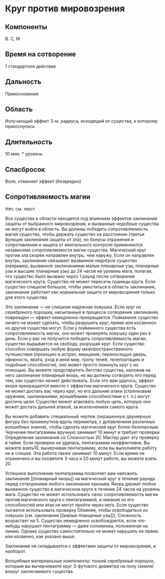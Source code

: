 # Круг против мировозрения

## Компоненты
В. С, М

## Время на сотворение
1 стандартное действие

## Дальность
Прикосновение

## Область
Излучающий эффект 3-м. радиуса, исходящий от существа, к которому прикоснулись

## Длительность
10 мин. * уровень

## Спасбросок
Воля, отменяет эффект (безвредно)

## Сопротивляемость магии
Нет; см. текст

Все существа в области находятся под влиянием эффектов заклинания защиты от выбранного мировозрения, и вызванные недобрые существа не могут войти в область. Вы должны победить сопротивляемость магии существа, чтобы держать существо на расстоянии (третья функция заклинания защиты от зла), но бонусы отражения и сопротивления и защита от ментального контроля применяются независимо сопротивляемости магии существа. Магический круг против зла скорее направлен внутрь, чем наружу, Если он направлен внутрь, заклинание связывает вызванное недоброе существо (например, вызванное заклинаниями малые пленарные узы, пленарные узы и высшие планарные узы) до 24 часов на уровень мага, полагая, что существо было вызвано через 1 раунд после сотворения магического круга. Существо не может пересечь границы круга. Если существо слишком большое, чтобы уместиться в область заклинания, заклинание работает как нормальная защита от мировозрения только для этого существа.

Это заклинание — не слишком надежная ловушка. Если круг из серебряного порошка, насыпанный в процессе сотворения заклинания, поврежден — эффект немедленно прекращается. Пойманное существо ничего не может сделать, чтобы разрушить круг, прямо или косвенно» но другие существа могут. Если у пойманного существа есть сопротивляемость магии, оно может проверять ловушку один раз в день. Если у вас не получится победить сопротивляемость магии, существо вырывается на свободу, разрушая круг. Если существо способно совершать любую форму межпространственного путешествия (проекцию в астрал, мерцание, переносящую дверь, эфирность, врата, уход в иной мир, тропу теней, телепортацию и подобные способности), оно может просто покинуть круг с их помощью. Вы можете предотвратить бегство существа, наложив на него заклинание планарный якорь, но вы должны сотворить его перед тем, как существо начнет действовать. Если это вам удалось, эффект якоря прекращается вместе с эффектом магического круга. Существо не может достать вас через круг, но его дальние атаки (стрелковым оружием, заклинаниями, волшебными способностями и т. п.) могут достичь цели. Существо может атаковать любую цель, которую оно может достать дальней атакой, за исключением самого круга.

Вы можете добавить специальный чертеж (окрашенную двумерную фигуру без промежутков вдоль периметра, с добавлением различных волшебных знаков), чтобы сделать магический круг более безопасным. Черчение пентаграммы вручную занимает 10 минут и требует проверки Определения заклинаний со Сложностью 20. Мастер дает эту проверку в тайне. Если проверка не удалась, пентаграмма неэффективна. Вы можете взять10, вычерчивая пентаграмму, если вы выполняете работу не в спешке. Эта работа также занимает 10 минут. Если время не ограничено и вы посвятите 3 часа и 20 минут работе, вы можете взять 20.

Успешное выполнение пентаграммы позволяет вам наложить заклинание [[планарный якорь]] на магический круг в течение раунда перед сотворением любого заклинания призыва. Якорь держит любое вызванное существо в магическом круге в течение 24 часов на уровень мага. Существо не может использовать свою сопротивляемость магии против магического круга с пентаграммой, и никакие из его способностей или атак не могут пройти через него. Если существо пытается использовать проверку Обаяния, чтобы освободиться из ловушки (см. заклинание [[малые планарные узы]]), Сложность возрастает на 5. Существо немедленно освобождается, если что-нибудь нарушает пентаграмму — даже соломинка, положенная на линию. Однако существо самостоятельно не может нарушить ее прямо или косвенно, как указано выше.

Заклинание не складывается с эффектами защиты от мировозрения, и наоборот.

Волшебные материальные компоненты: тонкий серебряный порошок, которым вы вычерчиваете круг 3-футового диаметра на полу (земле) вокруг заключаемого существа.